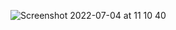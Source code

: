 ![Screenshot 2022-07-04 at 11 10 40](https://user-images.githubusercontent.com/91936864/177089343-b933587e-1ca0-4a17-8115-bcf385f3cc02.png)
